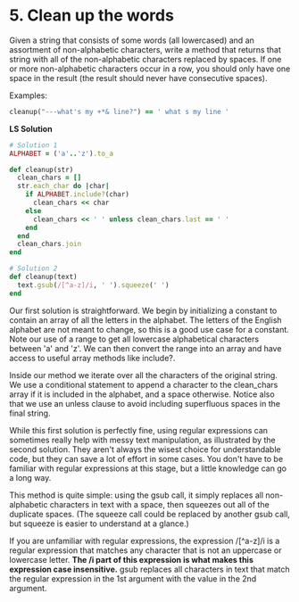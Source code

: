 # 5. Clean up the words

Given a string that consists of some words (all lowercased) and an assortment of non-alphabetic characters, write a method that returns that string with all of the non-alphabetic characters replaced by spaces. If one or more non-alphabetic characters occur in a row, you should only have one space in the result (the result should never have consecutive spaces).

Examples:

```ruby
cleanup("---what's my +*& line?") == ' what s my line '
```

**LS Solution**

```ruby
# Solution 1
ALPHABET = ('a'..'z').to_a

def cleanup(str)
  clean_chars = []
  str.each_char do |char|
    if ALPHABET.include?(char)
      clean_chars << char
    else
      clean_chars << ' ' unless clean_chars.last == ' '
    end
  end
  clean_chars.join
end

# Solution 2
def cleanup(text)
  text.gsub(/[^a-z]/i, ' ').squeeze(' ')
end
```

Our first solution is straightforward. We begin by initializing a constant to contain an array of all the letters in the alphabet. The letters of the English alphabet are not meant to change, so this is a good use case for a constant. Note our use of a range to get all lowercase alphabetical characters between 'a' and 'z'. We can then convert the range into an array and have access to useful array methods like include?.

Inside our method we iterate over all the characters of the original string. We use a conditional statement to append a character to the clean_chars array if it is included in the alphabet, and a space otherwise. Notice also that we use an unless clause to avoid including superfluous spaces in the final string.

While this first solution is perfectly fine, using regular expressions can sometimes really help with messy text manipulation, as illustrated by the second solution. They aren't always the wisest choice for understandable code, but they can save a lot of effort in some cases. You don't have to be familiar with regular expressions at this stage, but a little knowledge can go a long way.

This method is quite simple: using the gsub call, it simply replaces all non-alphabetic characters in text with a space, then squeezes out all of the duplicate spaces. (The squeeze call could be replaced by another gsub call, but squeeze is easier to understand at a glance.)

If you are unfamiliar with regular expressions, the expression /[^a-z]/i is a regular expression that matches any character that is not an uppercase or lowercase letter. **The /i part of this expression is what makes this expression case insensitive.** gsub replaces all characters in text that match the regular expression in the 1st argument with the value in the 2nd argument.


